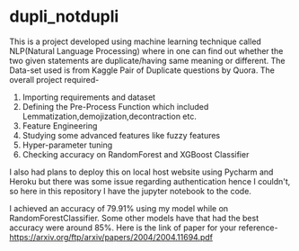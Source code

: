 # dupli_notdupli
This is a project developed using machine learning technique called NLP(Natural Language Processing) where in one can find out whether the two given statements are duplicate/having same meaning or different. The Data-set used is from Kaggle Pair of Duplicate questions by Quora.
The overall project required-
1. Importing requirements and dataset
2. Defining the Pre-Process Function which included Lemmatization,demojization,decontraction etc.
3. Feature Engineering
4. Studying some advanced features like fuzzy features
5. Hyper-parameter tuning
6. Checking accuracy on RandomForest and XGBoost Classifier

I also had plans to  deploy this on local host website using Pycharm and Heroku but there was some issue regarding authentication hence I couldn't, so here in this repository I have the jupyter notebook to the code. 

I achieved an accuracy of 79.91% using my model while on RandomForestClassifier. Some other models have that had the best accuracy were around 85%.
Here is the link of paper for your reference- https://arxiv.org/ftp/arxiv/papers/2004/2004.11694.pdf
